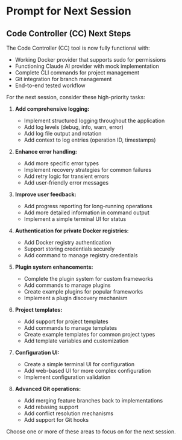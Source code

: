 # Prompt for Next Session

## Code Controller (CC) Next Steps

The Code Controller (CC) tool is now fully functional with:
- Working Docker provider that supports sudo for permissions
- Functioning Claude AI provider with mock implementation
- Complete CLI commands for project management
- Git integration for branch management
- End-to-end tested workflow

For the next session, consider these high-priority tasks:

1. **Add comprehensive logging:**
   - Implement structured logging throughout the application
   - Add log levels (debug, info, warn, error)
   - Add log file output and rotation
   - Add context to log entries (operation ID, timestamps)

2. **Enhance error handling:**
   - Add more specific error types
   - Implement recovery strategies for common failures
   - Add retry logic for transient errors
   - Add user-friendly error messages

3. **Improve user feedback:**
   - Add progress reporting for long-running operations
   - Add more detailed information in command output
   - Implement a simple terminal UI for status

4. **Authentication for private Docker registries:**
   - Add Docker registry authentication
   - Support storing credentials securely
   - Add command to manage registry credentials

5. **Plugin system enhancements:**
   - Complete the plugin system for custom frameworks
   - Add commands to manage plugins
   - Create example plugins for popular frameworks
   - Implement a plugin discovery mechanism

6. **Project templates:**
   - Add support for project templates
   - Add commands to manage templates
   - Create example templates for common project types
   - Add template variables and customization

7. **Configuration UI:**
   - Create a simple terminal UI for configuration
   - Add web-based UI for more complex configuration
   - Implement configuration validation

8. **Advanced Git operations:**
   - Add merging feature branches back to implementations
   - Add rebasing support
   - Add conflict resolution mechanisms
   - Add support for Git hooks

Choose one or more of these areas to focus on for the next session.